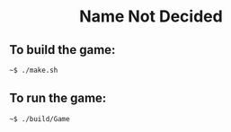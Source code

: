 <h1 align="center">Name Not Decided</h1>

<h2>To build the game:</h2>

```bash
~$ ./make.sh
```

<h2>To run the game:</h2>

```bash
~$ ./build/Game
```
